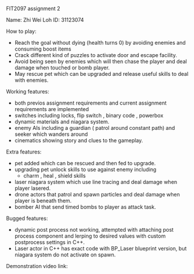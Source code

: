 FIT2097 assignment 2

Name: Zhi Wei Loh   ID: 31123074

How to play: 
- Reach the goal without dying (health turns 0) by avoiding enemies and consuming boost items
- Crack different kind of puzzles to activate door and escape facility.
- Avoid being seen by enemies which will then chase the player 
and deal damage when touched or bomb player.
- May rescue pet which can be upgraded and release useful skills to deal with enemies.

Working features:
- both previos assignment requirements and current assignment requirements are implemented
- switches including locks, flip switch , binary code , powerbox
- dynamic materials and niagara system.
- enemy AIs including a guardian ( patrol around constant path) and seeker which wanders around
- cinematics showing story and clues to the gameplay.

Extra features:
- pet added which can be rescued and then fed to upgrade.
- upgrading pet unlock skills to use against enemy including
    - charm , heal , shield skills
- laser niagara system which use line tracing and deal damage when player lasered.
- drone actors that patrol and spawn particles and deal damage when player is beneath them.
- bomber AI that send timed bombs to player as attack task.

Bugged features:
- dynamic post process not working, attempted with attaching post process component
and lerping to desired values with custom postprocess settings in C++.
- Laser actor in C++ has exact code with BP_Laser blueprint version, but niagara system
do not activate on spawn.

Demonstration video link:

